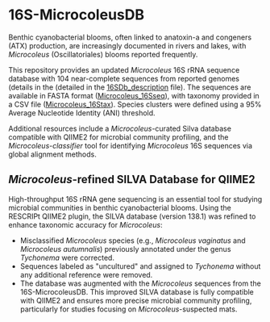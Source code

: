 # 16S-MicrocoleusDB
Benthic cyanobacterial blooms, often linked to anatoxin-a and congeners (ATX) production, are increasingly documented in rivers and lakes, with *Microcoleus* (Oscillatoriales) blooms reported frequently.

This repository provides an updated *Microcoleus* 16S rRNA sequence database with 104 near-complete sequences from reported genomes (details in the (detailed in the [16SDb_description](https://github.com/Cecilio8422/16S-MicrocoleusDB/blob/225fbff55a98df842350cbe16e43ba2bbe55c74c/16SDb_description.xlsx) file). The sequences are available in FASTA format ([Microcoleus_16Sseq](https://github.com/Cecilio8422/16S-MicrocoleusDB/blob/225fbff55a98df842350cbe16e43ba2bbe55c74c/Microcoleus_16Sseq.fasta)), with taxonomy provided in a CSV file ([Microcoleus_16Stax](https://github.com/Cecilio8422/16S-MicrocoleusDB/blob/225fbff55a98df842350cbe16e43ba2bbe55c74c/Microcoleus_16Stax.csv)). Species clusters were defined using a 95% Average Nucleotide Identity (ANI) threshold.

Additional resources include a *Microcoleus*-curated Silva database compatible with QIIME2 for microbial community profiling, and the *Microcoleus-classifier* tool for identifying *Microcoleus* 16S sequences via global alignment methods.

## *Microcoleus*-refined SILVA Database for QIIME2
High-throughput 16S rRNA gene sequencing is an essential tool for studying microbial communities in benthic cyanobacterial blooms. Using the RESCRIPt QIIME2 plugin, the SILVA database (version 138.1) was refined to enhance taxonomic accuracy for *Microcoleus*:

* Misclassified *Microcoleus* species (e.g., *Microcoleus vaginatus* and *Microcoleus autumnalis*) previously annotated under the genus *Tychonema* were corrected.
* Sequences labeled as "uncultured" and assigned to *Tychonema* without any additional reference were removed.
* The database was augmented with the *Microcoleus* sequences from the 16S-MicrocoleusDB.
This improved SILVA database is fully compatible with QIIME2 and ensures more precise microbial community profiling, particularly for studies focusing on *Microcoleus*-suspected mats.
